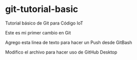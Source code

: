# git-tutorial-basic
Tutorial básico de Git para Código IoT

Este es mi primer cambio en Git 

Agrego esta linea de texto para hacer un Push desde GitBash

Modifico el archivo para hacer uso de GitHub Desktop
